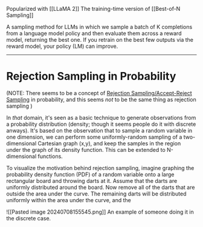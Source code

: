 Popularized with [[LLaMA 2]]
The training-time version of [[Best-of-N Sampling]]

A sampling method for LLMs in which we sample a batch of K completions from a language model policy and then evaluate them across a reward model, returning the best one. If you retrain on the best few outputs via the reward model, your policy (LM) can improve.

----
# Rejection Sampling in Probability
(NOTE: There seems to be a concept of [Rejection Sampling/Accept-Reject Sampling](https://en.wikipedia.org/wiki/Rejection_sampling) in probability, and this seems *not* to be the same thing as rejection sampling )

In *that* domain, it's seen as a basic technique to generate observations from a probability distribution (density; though it seems people do it with discrete anways). 
It's based on the observation that to sample a random variable in one dimension, we can perform some uniformly-random sampling of a two-dimensional Cartesian graph (x,y), and keep the samples in the region under the graph of its density function. This can be extended to N-dimensional functions.

To visualize the motivation behind rejection sampling, imagine graphing the probability density function (PDF) of a random variable onto a large rectangular board and throwing darts at it. Assume that the darts are uniformly distributed around the board. Now remove all of the darts that are outside the area under the curve. The remaining darts will be distributed uniformly within the area under the curve, and the 

![[Pasted image 20240708155545.png]]
An example of someone doing it in the discrete case.